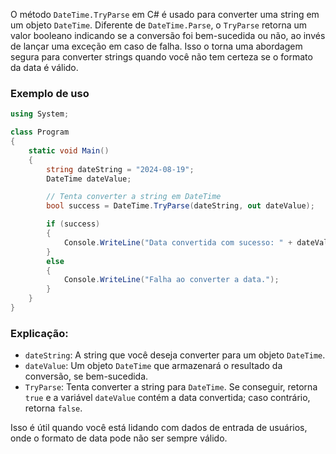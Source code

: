 O método `DateTime.TryParse` em C# é usado para converter uma string em um objeto `DateTime`. Diferente de `DateTime.Parse`, o `TryParse` retorna um valor booleano indicando se a conversão foi bem-sucedida ou não, ao invés de lançar uma exceção em caso de falha. Isso o torna uma abordagem segura para converter strings quando você não tem certeza se o formato da data é válido.

### Exemplo de uso

```csharp
using System;

class Program
{
    static void Main()
    {
        string dateString = "2024-08-19";
        DateTime dateValue;

        // Tenta converter a string em DateTime
        bool success = DateTime.TryParse(dateString, out dateValue);

        if (success)
        {
            Console.WriteLine("Data convertida com sucesso: " + dateValue.ToString("yyyy-MM-dd"));
        }
        else
        {
            Console.WriteLine("Falha ao converter a data.");
        }
    }
}
```

### Explicação:

- `dateString`: A string que você deseja converter para um objeto `DateTime`.
- `dateValue`: Um objeto `DateTime` que armazenará o resultado da conversão, se bem-sucedida.
- `TryParse`: Tenta converter a string para `DateTime`. Se conseguir, retorna `true` e a variável `dateValue` contém a data convertida; caso contrário, retorna `false`.

Isso é útil quando você está lidando com dados de entrada de usuários, onde o formato de data pode não ser sempre válido.